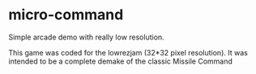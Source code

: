 # micro-command
Simple arcade demo with really low resolution.

This game was coded for the lowrezjam (32*32 pixel resolution). 
It was intended to be a complete demake of the classic Missile Command
